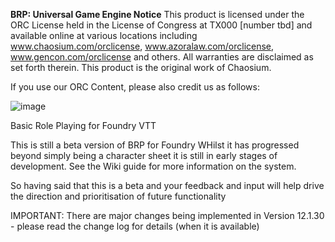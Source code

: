 **BRP: Universal Game Engine Notice**
This product is licensed under the ORC License held in the License of Congress at TX000 [number tbd] and available online at various locations including www.chaosium.com/orclicense, www.azoralaw.com/orclicense, www.gencon.com/orclicense and others. All warranties are disclaimed as set forth therein. This product is the original work of Chaosium.

If you use our ORC Content, please also credit us as follows:


![image](https://github.com/Genii-Locorum/brp/assets/121451824/ca848b0d-40a6-4fd1-ab73-81c48e243b99)


Basic Role Playing for Foundry VTT

This is still a beta version of BRP for Foundry WHilst it has progressed beyond simply being a character sheet it is still in early stages of development. See the Wiki guide for more information on the system.

So having said that this is a beta and your feedback and input will help drive the direction and prioritisation of future functionality

IMPORTANT: There are major changes being implemented in Version 12.1.30 - please read the change log for details (when it is available)

